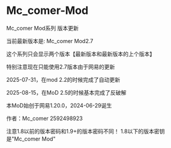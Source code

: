 # Mc_comer-Mod



Mc_comer Mod系列 版本更新


当前最新版本是:  Mc_comer Mod2.7



这个系列只会显示两个版本【最新版本和最新版本的上个版本】


特别注意现在只能使用2.7版本由于网易的更新



2025-07-31，在mod 2.2的时候完成了自动更新



2025-08-15，在MoD 2.5的时候基本完成了反破解



本MoD始创于网易1.20.0，2024-06-29诞生



作者：Mc_comer  2592498923



注意1.8以前的版本密码和1.9+的版本密码不同！
1.8以下的版本密钥是"Mc_comer Mod"
